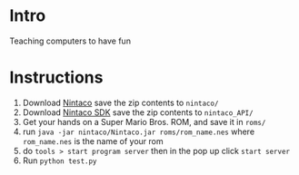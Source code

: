 
# Intro
Teaching computers to have fun
# Instructions
1. Download [Nintaco](http://nintaco.com/index.html) save the zip contents to `nintaco/`
2. Download [Nintaco SDK](http://nintaco.com/api.html) save the zip contents to `nintaco_API/`
3. Get your hands on a Super Mario Bros. ROM, and save it in `roms/`
4. run `java -jar nintaco/Nintaco.jar roms/rom_name.nes` where `rom_name.nes` is the name of your rom
6. do `tools > start program server` then in the pop up click `start server`
7. Run `python test.py`
